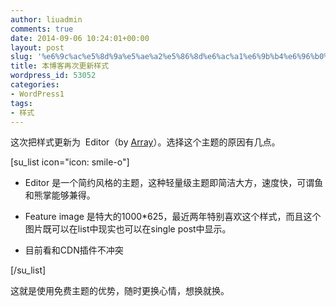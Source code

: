 ```yaml
---
author: liuadmin
comments: true
date: 2014-09-06 10:24:01+00:00
layout: post
slug: '%e6%9c%ac%e5%8d%9a%e5%ae%a2%e5%86%8d%e6%ac%a1%e6%9b%b4%e6%96%b0%e6%a0%b7%e5%bc%8f'
title: 本博客再次更新样式
wordpress_id: 53052
categories:
- WordPress1
tags:
- 样式
---
```


这次把样式更新为  Editor（by [Array](https://array.is/)）。选择这个主题的原因有几点。

[su_list icon="icon: smile-o"]



	
  * Editor 是一个简约风格的主题，这种轻量级主题即简洁大方，速度快，可谓鱼和熊掌能够兼得。

	
  * Feature image 是特大的1000*625，最近两年特别喜欢这个样式，而且这个图片既可以在list中现实也可以在single post中显示。

	
  * 目前看和CDN插件不冲突


[/su_list]

这就是使用免费主题的优势，随时更换心情，想换就换。
